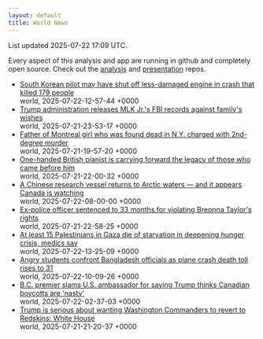 ```yaml
---
layout: default
title: World News
---
```


<div markdown="0">
<div class="byline small text-muted">List updated <span class="datetime">2025-07-22 17:09 UTC</span>.</div>

<p>Every aspect of this analysis and app are running in github and completely open source. Check out the <a href="https://github.com/Castro-Media/Analysis">analysis</a> and <a href="https://github.com/Castro-Media/TopStoryReview.com">presentation</a> repos.</p>
<ul>
<li><a href='https://www.cbc.ca/news/world/south-korea-angry-families-plane-crash-1.7590742?cmp=rss'>South Korean pilot may have shut off less-damaged engine in crash that killed 179 people</a><div class='byline small text-muted'>world, <span class="datetime">2025-07-22-12-57-44 +0000</span></div></li>
<li><a href='https://www.cbc.ca/news/world/trump-releases-fbi-mlk-files-1.7590533?cmp=rss'>Trump administration releases MLK Jr.'s FBI records against family's wishes</a><div class='byline small text-muted'>world, <span class="datetime">2025-07-21-23-53-17 +0000</span></div></li>
<li><a href='https://www.cbc.ca/news/canada/montreal/missing-canadian-girl-found-dead-new-york-1.7589787?cmp=rss'>Father of Montreal girl who was found dead in N.Y. charged with 2nd-degree murder</a><div class='byline small text-muted'>world, <span class="datetime">2025-07-21-19-57-20 +0000</span></div></li>
<li><a href='https://www.cbc.ca/radio/asithappens/nicholas-mccarthy-the-proms-1.7590245?cmp=rss'>One-handed British pianist is carrying forward the legacy of those who came before him</a><div class='byline small text-muted'>world, <span class="datetime">2025-07-21-22-00-32 +0000</span></div></li>
<li><a href='https://www.cbc.ca/news/politics/chinese-vessel-arctic-surveillance-1.7590513?cmp=rss'>A Chinese research vessel returns to Arctic waters &#8212; and it appears Canada is watching</a><div class='byline small text-muted'>world, <span class="datetime">2025-07-22-08-00-00 +0000</span></div></li>
<li><a href='https://www.cbc.ca/news/world/breonna-taylor-hankison-sentencing-1.7590141?cmp=rss'>Ex-police officer sentenced to 33 months for violating Breonna Taylor's rights</a><div class='byline small text-muted'>world, <span class="datetime">2025-07-21-22-58-25 +0000</span></div></li>
<li><a href='https://www.cbc.ca/news/world/israel-gaza-war-hunger-children-killed-1.7590739?cmp=rss'>At least 15 Palestinians in Gaza die of starvation in deepening hunger crisis, medics say</a><div class='byline small text-muted'>world, <span class="datetime">2025-07-22-13-25-09 +0000</span></div></li>
<li><a href='https://www.cbc.ca/news/world/bangladesh-air-force-crash-1.7590719?cmp=rss'>Angry students confront Bangladesh officials as plane crash death toll rises to 31</a><div class='byline small text-muted'>world, <span class="datetime">2025-07-22-10-09-26 +0000</span></div></li>
<li><a href='https://www.cbc.ca/news/politics/hoekstra-canadians-mean-nasty-1.7590636?cmp=rss'>B.C. premier slams U.S. ambassador for saying Trump thinks Canadian boycotts are 'nasty'</a><div class='byline small text-muted'>world, <span class="datetime">2025-07-22-02-37-03 +0000</span></div></li>
<li><a href='https://www.cbc.ca/sports/football/nfl/donald-trump-washington-commanders-name-change-redskins-nfl-1.7590431?cmp=rss'>Trump is serious about wanting Washington Commanders to revert to Redskins: White House</a><div class='byline small text-muted'>world, <span class="datetime">2025-07-21-21-20-37 +0000</span></div></li>
</ul>
</div>
